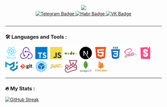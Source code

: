 <div id="header" align="center">
  <img src="https://media.giphy.com/media/vs5y14mkgmZOVukgmE/giphy.gif" width="100">
  
  <div id="badges">
    <a href="https://t.me/monroo1">
       <img src="https://img.shields.io/badge/Telegram-blue?logo=telegram&logoColor=white&style=for-the-badge" alt="Telegram Badge"/>
    </a>
    <a href="https://career.habr.com/monroo">
      <img src="https://img.shields.io/badge/Habr%20career-gray?logo=HABR&logoColor=white&style=for-the-badge" alt="Habr Badge"/>
    </a>
    <a href="https://vk.com/andreymonroo">
      <img src="https://img.shields.io/badge/%D0%92%D0%9A%D0%BE%D0%BD%D1%82%D0%B0%D0%BA%D1%82%D0%B5-blue?logo=VK&logoColor=white&style=for-the-badge" alt="VK Badge"/>
    </a>
  </div>
  <img src="https://komarev.com/ghpvc/?username=monroo1&style=flat-square&color=blue" alt=""/>
</div>

---

### :hammer_and_wrench: Languages and Tools :

<div>
  <img src="https://github.com/devicons/devicon/blob/master/icons/react/react-original-wordmark.svg" title="React" alt="React" width="40" height="40"/>&nbsp;
  <img src="https://github.com/devicons/devicon/blob/master/icons/redux/redux-original.svg" title="Redux" alt="Redux " width="40" height="40"/>&nbsp;
  <img src="https://github.com/devicons/devicon/blob/master/icons/typescript/typescript-plain.svg" title="TypeScript" **alt="TypeScript" width="40" height="40"/>&nbsp;
  <img src="https://github.com/devicons/devicon/blob/master/icons/javascript/javascript-original.svg" title="JavaScript" alt="JavaScript" width="40" height="40"/>&nbsp;
  <img src="https://github.com/devicons/devicon/blob/master/icons/nodejs/nodejs-original-wordmark.svg" title="NodeJS" alt="NodeJS" width="40" height="40"/>&nbsp;
  <img src="https://github.com/devicons/devicon/blob/master/icons/nextjs/nextjs-original.svg" title="Nextjs" **alt="Nextjs" width="40" height="40"/>&nbsp;
  <img src="https://github.com/devicons/devicon/blob/master/icons/html5/html5-original.svg" title="HTML5" alt="HTML" width="40" height="40"/>&nbsp;
  <img src="https://github.com/devicons/devicon/blob/master/icons/css3/css3-plain-wordmark.svg"  title="CSS3" alt="CSS" width="40" height="40"/>&nbsp;
  <img src="https://github.com/devicons/devicon/blob/master/icons/sass/sass-original.svg" title="sass" **alt="sass" width="40" height="40"/>&nbsp;
  <img src="https://github.com/devicons/devicon/blob/master/icons/storybook/storybook-original.svg" title="Storybook" **alt="Storybook" width="40" height="40"/>&nbsp;
  <img src="https://github.com/devicons/devicon/blob/master/icons/materialui/materialui-original.svg" title="Material UI" alt="Material UI" width="40" height="40"/>&nbsp;
  <img src="https://github.com/devicons/devicon/blob/master/icons/git/git-original-wordmark.svg" title="Git" **alt="Git" width="40" height="40"/>&nbsp;
  <img src="https://github.com/devicons/devicon/blob/master/icons/webpack/webpack-original.svg" title="Webpack" **alt="Webpack" width="40" height="40"/>&nbsp;
  <img src="https://github.com/devicons/devicon/blob/master/icons/babel/babel-original.svg" title="Babel" **alt="Babel" width="40" height="40"/>&nbsp;
  <img src="https://github.com/devicons/devicon/blob/master/icons/jest/jest-plain.svg" title="Jest" **alt="Jest" width="40" height="40"/>&nbsp;
  <img src="https://github.com/devicons/devicon/blob/master/icons/mongodb/mongodb-original-wordmark.svg" title="mongoDB" **alt="mongoDB" width="40" height="40"/>&nbsp;
  <img src="https://github.com/devicons/devicon/blob/master/icons/firebase/firebase-plain-wordmark.svg" title="Firebase" alt="Firebase" width="40" height="40"/>&nbsp;
</div>

---

### :fire: My Stats :

[![GitHub Streak](http://github-readme-streak-stats.herokuapp.com?user=monroo1&theme=dark&background=000000)](https://git.io/streak-stats)
